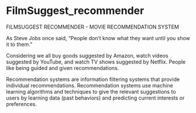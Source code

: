 # FilmSuggest_recommender

FILMSUGGEST RECOMMENDER - MOVIE RECOMMENDATION SYSTEM

As Steve Jobs once said, “People don’t know what they want until you show it to them.”

Considering we all buy goods suggested by Amazon, watch videos suggested by YouTube, and watch TV shows suggested by Netflix. People like being guided and given recommendations.

Recommendation systems are information filtering systems that provide individual recommendations. Recommendation systems use machine learning algorithms and techniques to give the relevant suggestions to users by learning data (past behaviors) and predicting current interests or preferences.
